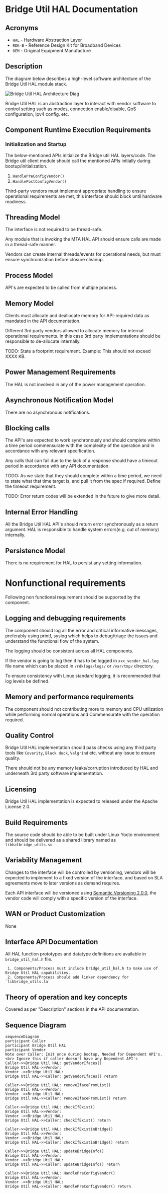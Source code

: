 # Bridge Util HAL Documentation

## Acronyms

- `HAL` \- Hardware Abstraction Layer
- `RDK-B` \- Reference Design Kit for Broadband Devices
- `OEM` \- Original Equipment Manufacture

## Description

The diagram below describes a high-level software architecture of the Bridge Util HAL module stack.

![Bridge Util HAL Architecture Diag](images/BridgeUtil_HAL_Architecture.png)

Bridge Util HAL is an abstraction layer to interact with vendor software to control setting such as modes, connection enable/disable, QoS configuration, Ipv4 config. etc.

## Component Runtime Execution Requirements

### Initialization and Startup

The below-mentioned APIs initialize the Bridge util HAL layers/code. The Bridge util client module should call the mentioned APIs initially during bootup/initialization.

1. `HandlePreConfigVendor()`
2. `HandlePostConfigVendor()`

Third-party vendors must implement appropriate handling to ensure operational requirements are met, this interface should block until hardware readiness.

## Threading Model

The interface is not required to be thread-safe.

Any module that is invoking the MTA HAL API should ensure calls are made in a thread-safe manner.

Vendors can create internal threads/events for operational needs, but must ensure synchronization before closure cleanup.

## Process Model

API's are expected to be called from multiple process.

## Memory Model

Clients must allocate and deallocate memory for API-required data as mandated in the API documentation.

Different 3rd party vendors allowed to allocate memory for internal operational requirements. In this case 3rd party implementations should be responsible to de-allocate internally.

TODO: State a footprint requirement. Example: This should not exceed XXXX KB.

## Power Management Requirements

The HAL is not involved in any of the power management operation.

## Asynchronous Notification Model

There are no asynchronous notifications.

## Blocking calls

The API's are expected to work synchronously and should complete within a time period commensurate with the complexity of the operation and in accordance with any relevant specification.

Any calls that can fail due to the lack of a response should have a timeout period in accordance with any API documentation.

TODO: As we state that they should complete within a time period, we need to state what that time target is, and pull it from the spec if required. Define the timeout requirement.

TODO: Error return codes will be extended in the future to give more detail.

## Internal Error Handling

All the Bridge Util HAL API's should return error synchronously as a return argument. HAL is responsible to handle system errors(e.g. out of memory) internally.

## Persistence Model

There is no requirement for HAL to persist any setting information.

# Nonfunctional requirements

Following non functional requirement should be supported by the component.

## Logging and debugging requirements

The component should log all the error and critical informative messages, preferably using printf, syslog which helps to debug/triage the issues and understand the functional flow of the system.

The logging should be consistent across all HAL components.

If the vendor is going to log then it has to be logged in `xxx_vendor_hal.log` file name which can be placed in `/rdklogs/logs/` or `/var/tmp/` directory.

To ensure consistency with Linux standard logging, it is recommended that log levels be defined.

## Memory and performance requirements

The component should not contributing more to memory and CPU utilization while performing normal operations and Commensurate with the operation required.

## Quality Control

Bridge Util HAL implementation should pass checks using any third party tools like `Coverity`, `Black duck`, `Valgrind` etc. without any issue to ensure quality.

There should not be any memory leaks/corruption introduced by HAL and underneath 3rd party software implementation.

## Licensing

Bridge Util HAL implementation is expected to released under the Apache License 2.0.

## Build Requirements

The source code should be able to be built under Linux Yocto environment and should be delivered as a shared library named as `libhalbridge_utils.so`

## Variability Management

Changes to the interface will be controlled by versioning, vendors will be expected to implement to a fixed version of the interface, and based on SLA agreements move to later versions as demand requires.

Each API interface will be versioned using [Semantic Versioning 2.0.0](https://semver.org/), the vendor code will comply with a specific version of the interface.

## WAN or Product Customization

None

## Interface API Documentation

All HAL function prototypes and datatype definitions are available in `bridge_util_hal.h` file.
    
     1. Components/Process must include bridge_util_hal.h to make use of Bridge Util HAL capabilities.
     2. Components/Process should add linker dependency for `libbridge_utils.la`

## Theory of operation and key concepts

Covered as per "Description" sections in the API documentation.
 
## Sequence Diagram

```mermaid
sequenceDiagram
participant Caller
participant Bridge Util HAL
participant Vendor
Note over Caller: Init once during bootup, Needed for Dependent API's. <br> Ignore this if caller doesn't have any Dependent API's
Caller->>Bridge Util HAL: getVendorIfaces()
Bridge Util HAL->>Vendor: 
Vendor ->>Bridge Util HAL: 
Bridge Util HAL->>Caller: getVendorIfaces() return

Caller->>Bridge Util HAL: removeIfaceFromList()
Bridge Util HAL->>Vendor: 
Vendor ->>Bridge Util HAL: 
Bridge Util HAL->>Caller: removeIfaceFromList() return

Caller->>Bridge Util HAL: checkIfExist()
Bridge Util HAL->>Vendor: 
Vendor ->>Bridge Util HAL: 
Bridge Util HAL->>Caller: checkIfExist() return

Caller->>Bridge Util HAL: checkIfExistinBridge()
Bridge Util HAL->>Vendor: 
Vendor ->>Bridge Util HAL: 
Bridge Util HAL->>Caller: checkIfExistinBridge() return

Caller->>Bridge Util HAL: updateBridgeInfo()
Bridge Util HAL->>Vendor: 
Vendor ->>Bridge Util HAL: 
Bridge Util HAL->>Caller: updateBridgeInfo() return

Caller->>Bridge Util HAL: HandlePreConfigVendor()
Bridge Util HAL->>Vendor: 
Vendor ->>Bridge Util HAL: 
Bridge Util HAL->>Caller: HandlePreConfigVendor() return
